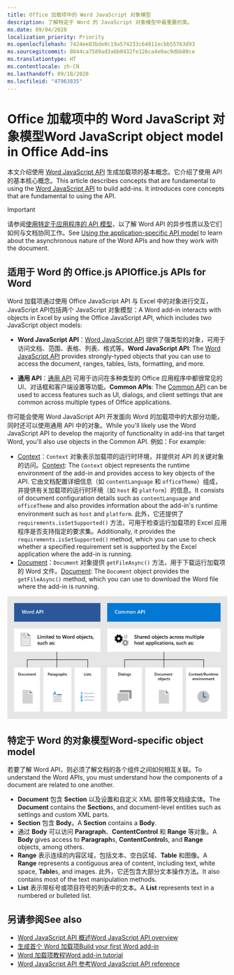 ```yaml
---
title: Office 加载项中的 Word JavaScript 对象模型
description: 了解特定于 Word 的 JavaScript 对象模型中最重要的类。
ms.date: 09/04/2020
localization_priority: Priority
ms.openlocfilehash: 7424ee83bde0c19a574233c64811ecbb55763d93
ms.sourcegitcommit: 0844ca7589ad3a6b0432fe126ca4e0ac9dbb80ce
ms.translationtype: HT
ms.contentlocale: zh-CN
ms.lasthandoff: 09/18/2020
ms.locfileid: "47963835"
---
```

# <a name="word-javascript-object-model-in-office-add-ins"></a><span data-ttu-id="8b5ac-103">Office 加载项中的 Word JavaScript 对象模型</span><span class="sxs-lookup"><span data-stu-id="8b5ac-103">Word JavaScript object model in Office Add-ins</span></span>

<span data-ttu-id="8b5ac-104">本文介绍使用 [Word JavaScript API](../reference/overview/word-add-ins-reference-overview.md) 生成加载项的基本概念。它介绍了使用 API 的基本核心概念。</span><span class="sxs-lookup"><span data-stu-id="8b5ac-104">This article describes concepts that are fundamental to using the [Word JavaScript API](../reference/overview/word-add-ins-reference-overview.md) to build add-ins. It introduces core concepts that are fundamental to using the API.</span></span>

> [!IMPORTANT]
> <span data-ttu-id="8b5ac-105">请参阅[使用特定于应用程序的 API 模型](../develop/application-specific-api-model.md)，以了解 Word API 的异步性质以及它们如何与文档协同工作。</span><span class="sxs-lookup"><span data-stu-id="8b5ac-105">See [Using the application-specific API model](../develop/application-specific-api-model.md) to learn about the asynchronous nature of the Word APIs and how they work with the document.</span></span>

## <a name="officejs-apis-for-word"></a><span data-ttu-id="8b5ac-106">适用于 Word 的 Office.js API</span><span class="sxs-lookup"><span data-stu-id="8b5ac-106">Office.js APIs for Word</span></span>

<span data-ttu-id="8b5ac-107">Word 加载项通过使用 Office JavaScript API 与 Excel 中的对象进行交互，JavaScript API包括两个 JavaScript 对象模型：</span><span class="sxs-lookup"><span data-stu-id="8b5ac-107">A Word add-in interacts with objects in Excel by using the Office JavaScript API, which includes two JavaScript object models:</span></span>

* <span data-ttu-id="8b5ac-108">**Word JavaScript API**：[Word JavaScript API](../reference/overview/word-add-ins-reference-overview.md) 提供了强类型的对象，可用于访问文档、范围、表格、列表、格式等。</span><span class="sxs-lookup"><span data-stu-id="8b5ac-108">**Word JavaScript API**: The [Word JavaScript API](../reference/overview/word-add-ins-reference-overview.md) provides strongly-typed objects that you can use to access the document, ranges, tables, lists, formatting, and more.</span></span>

* <span data-ttu-id="8b5ac-109">**通用 API**：[通用 API](/javascript/api/office) 可用于访问在多种类型的 Office 应用程序中都很常见的 UI、对话框和客户端设置等功能。</span><span class="sxs-lookup"><span data-stu-id="8b5ac-109">**Common APIs**: The [Common API](/javascript/api/office) can be used to access features such as UI, dialogs, and client settings that are common across multiple types of Office applications.</span></span>

<span data-ttu-id="8b5ac-110">你可能会使用 Word JavaScript API 开发面向 Word 的加载项中的大部分功能，同时还可以使用通用 API 中的对象。</span><span class="sxs-lookup"><span data-stu-id="8b5ac-110">While you'll likely use the Word JavaScript API to develop the majority of functionality in add-ins that target Word, you'll also use objects in the Common API.</span></span> <span data-ttu-id="8b5ac-111">例如：</span><span class="sxs-lookup"><span data-stu-id="8b5ac-111">For example:</span></span>

* <span data-ttu-id="8b5ac-112">[Context](/javascript/api/office/office.context)：`Context` 对象表示加载项的运行时环境，并提供对 API 的关键对象的访问。</span><span class="sxs-lookup"><span data-stu-id="8b5ac-112">[Context](/javascript/api/office/office.context): The `Context` object represents the runtime environment of the add-in and provides access to key objects of the API.</span></span> <span data-ttu-id="8b5ac-113">它由文档配置详细信息（如 `contentLanguage` 和 `officeTheme`）组成，并提供有关加载项的运行时环境（如 `host` 和 `platform`）的信息。</span><span class="sxs-lookup"><span data-stu-id="8b5ac-113">It consists of document configuration details such as `contentLanguage` and `officeTheme` and also provides information about the add-in's runtime environment such as `host` and `platform`.</span></span> <span data-ttu-id="8b5ac-114">此外，它还提供了 `requirements.isSetSupported()` 方法，可用于检查运行加载项的 Excel 应用程序是否支持指定的要求集。</span><span class="sxs-lookup"><span data-stu-id="8b5ac-114">Additionally, it provides the `requirements.isSetSupported()` method, which you can use to check whether a specified requirement set is supported by the Excel application where the add-in is running.</span></span>
* <span data-ttu-id="8b5ac-115">[Document](/javascript/api/office/office.document)：`Document` 对象提供 `getFileAsync()` 方法，用于下载运行加载项的 Word 文件。</span><span class="sxs-lookup"><span data-stu-id="8b5ac-115">[Document](/javascript/api/office/office.document): The `Document` object provides the `getFileAsync()` method, which you can use to download the Word file where the add-in is running.</span></span>

![Word JS API 和通用 API 之间差异的图像](../images/word-js-api-common-api.png)

## <a name="word-specific-object-model"></a><span data-ttu-id="8b5ac-117">特定于 Word 的对象模型</span><span class="sxs-lookup"><span data-stu-id="8b5ac-117">Word-specific object model</span></span>

<span data-ttu-id="8b5ac-118">若要了解 Word API，则必须了解文档的各个组件之间如何相互关联。</span><span class="sxs-lookup"><span data-stu-id="8b5ac-118">To understand the Word APIs, you must understand how the components of a document are related to one another.</span></span>

* <span data-ttu-id="8b5ac-119">**Document** 包含 **Section** 以及设置和自定义 XML 部件等文档级实体。</span><span class="sxs-lookup"><span data-stu-id="8b5ac-119">The **Document** contains the **Section**s, and document-level entities such as settings and custom XML parts.</span></span>
* <span data-ttu-id="8b5ac-120">**Section** 包含 **Body**。</span><span class="sxs-lookup"><span data-stu-id="8b5ac-120">A **Section** contains a **Body**.</span></span>
* <span data-ttu-id="8b5ac-121">通过 **Body** 可以访问 **Paragraph**、**ContentControl** 和 **Range** 等对象。</span><span class="sxs-lookup"><span data-stu-id="8b5ac-121">A **Body** gives access to **Paragraph**s, **ContentControl**s, and **Range** objects, among others.</span></span>
* <span data-ttu-id="8b5ac-122">**Range** 表示连续的内容区域，包括文本、空白区域、**Table** 和图像。</span><span class="sxs-lookup"><span data-stu-id="8b5ac-122">A **Range** represents a contiguous area of content, including text, white space, **Table**s, and images.</span></span> <span data-ttu-id="8b5ac-123">此外，它还包含大部分文本操作方法。</span><span class="sxs-lookup"><span data-stu-id="8b5ac-123">It also contains most of the text manipulation methods.</span></span>
* <span data-ttu-id="8b5ac-124">**List** 表示带标号或项目符号的列表中的文本。</span><span class="sxs-lookup"><span data-stu-id="8b5ac-124">A **List** represents text in a numbered or bulleted list.</span></span>

## <a name="see-also"></a><span data-ttu-id="8b5ac-125">另请参阅</span><span class="sxs-lookup"><span data-stu-id="8b5ac-125">See also</span></span>

- [<span data-ttu-id="8b5ac-126">Word JavaScript API 概述</span><span class="sxs-lookup"><span data-stu-id="8b5ac-126">Word JavaScript API overview</span></span>](../reference/overview/word-add-ins-reference-overview.md)
- [<span data-ttu-id="8b5ac-127">生成首个 Word 加载项</span><span class="sxs-lookup"><span data-stu-id="8b5ac-127">Build your first Word add-in</span></span>](../quickstarts/word-quickstart.md)
- [<span data-ttu-id="8b5ac-128">Word 加载项教程</span><span class="sxs-lookup"><span data-stu-id="8b5ac-128">Word add-in tutorial</span></span>](../tutorials/word-tutorial.md)
- [<span data-ttu-id="8b5ac-129">Word JavaScript API 参考</span><span class="sxs-lookup"><span data-stu-id="8b5ac-129">Word JavaScript API reference</span></span>](/javascript/api/word)
